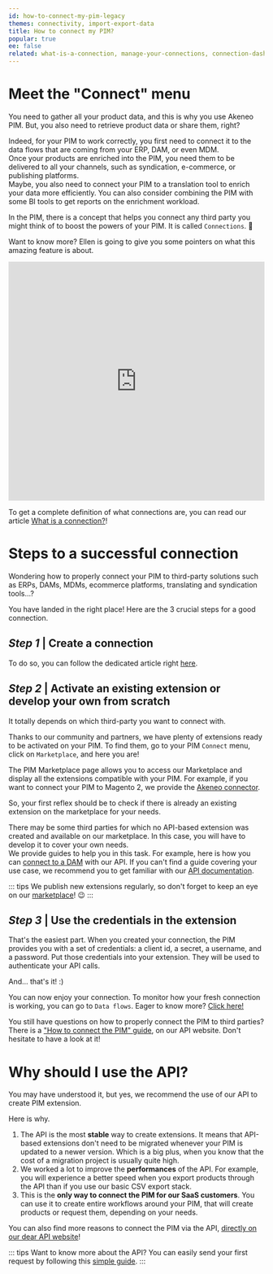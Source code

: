 ```yaml
---
id: how-to-connect-my-pim-legacy
themes: connectivity, import-export-data
title: How to connect my PIM?
popular: true
ee: false
related: what-is-a-connection, manage-your-connections, connection-dashboard, what-is-an-event-subscription
---
```


# Meet the "Connect" menu

You need to gather all your product data, and this is why you use Akeneo PIM. But, you also need to retrieve product data or share them, right?

Indeed, for your PIM to work correctly, you first need to connect it to the data flows that are coming from your ERP, DAM, or even MDM.  
Once your products are enriched into the PIM, you need them to be delivered to all your channels, such as syndication, e-commerce, or publishing platforms.  
Maybe, you also need to connect your PIM to a translation tool to enrich your data more efficiently. You can also consider combining the PIM with some BI tools to get reports on the enrichment workload.


In the PIM, there is a concept that helps you connect any third party you might think of to boost the powers of your PIM. It is called `Connections`. :tada:

Want to know more? Ellen is going to give you some pointers on what this amazing feature is about.

<iframe width="100%" height="470" style="margin-right: 0; margin-left: 0;" src="https://www.youtube.com/embed/ado5f4HkTTc" frameborder="0" allow="accelerometer; autoplay; encrypted-media; gyroscope; picture-in-picture" allowfullscreen></iframe>

To get a complete definition of what connections are, you can read our article [What is a connection?](what-is-a-connection.html)!

# Steps to a successful connection

Wondering how to properly connect your PIM to third-party solutions such as ERPs, DAMs, MDMs, ecommerce platforms, translating and syndication tools...?  

You have landed in the right place! Here are the 3 crucial steps for a good connection.

## _Step 1_ | Create a connection
To do so, you can follow the dedicated article right [here](manage-your-connections.html).

## _Step 2_ | Activate an existing extension or develop your own from scratch
It totally depends on which third-party you want to connect with.

Thanks to our community and partners, we have plenty of extensions ready to be activated on your PIM. To find them, go to your PIM `Connect` menu, click on `Marketplace`, and here you are! 

The PIM Marketplace page allows you to access our Marketplace and display all the extensions compatible with your PIM.
For example, if you want to connect your PIM to Magento 2, we provide the [Akeneo connector](https://help.akeneo.com/magento2-connector/index.html).

So, your first reflex should be to check if there is already an existing extension on the marketplace for your needs.

There may be some third parties for which no API-based extension was created and available on our marketplace. In this case, you will have to develop it to cover your own needs.  
We provide guides to help you in this task. For example, here is how you can [connect to a DAM](https://api.akeneo.com/guides/dam-connection/introduction.html) with our API. If you can't find a guide covering your use case, we recommend you to get familiar with our [API documentation](https://api.akeneo.com).

::: tips
We publish new extensions regularly, so don't forget to keep an eye on our [marketplace](https://marketplace.akeneo.com/)! :wink:
:::

## _Step 3_ | Use the credentials in the extension
That's the easiest part. When you created your connection, the PIM provides you with a set of credentials: a client id, a secret, a username, and a password. Put those credentials into your extension. They will be used to authenticate your API calls.

And... that's it! :)

You can now enjoy your connection. To monitor how your fresh connection is working, you can go to `Data flows`. Eager to know more? [Click here!](connection-dashboard.html)

You still have questions on how to properly connect the PIM to third parties? There is a ["How to connect the PIM" guide](https://api.akeneo.com/getting-started/connect-the-pim-4x/welcome.html), on our API website. Don't hesitate to have a look at it! 

# Why should I use the API?

You may have understood it, but yes, we recommend the use of our API to create PIM extension.

Here is why.

1. The API is the most **stable** way to create extensions. It means that API-based extensions don't need to be migrated whenever your PIM is updated to a newer version. Which is a big plus, when you know that the cost of a migration project is usually quite high.
2. We worked a lot to improve the **performances** of the API. For example, you will experience a better speed when you export products through the API than if you use our basic CSV export stack.
3. This is the **only way to connect the PIM for our SaaS customers**. You can use it to create entire workflows around your PIM, that will create products or request them, depending on your needs.

You can also find more reasons to connect the PIM via the API, [directly on our dear API website](https://api.akeneo.com/documentation/introduction.html#why-should-you-use-our-api)!

::: tips
Want to know more about the API? You can easily send your first request by following this [simple guide](https://api.akeneo.com/getting-started/your-first-tutorial-4x/welcome.html).
:::
